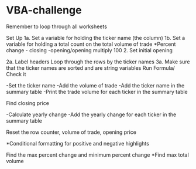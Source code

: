 # VBA-challenge
Remember to loop through all worksheets

Set Up 
1a. Set a variable for holding the ticker name (the column) 1b. Set a variable for holding a total count on the total volume of trade
*Percent change - closing -opening/opening multiply 100 2. Set initial opening

2a. Label headers
Loop through the rows by the ticker names 3a. Make sure that the ticker names are sorted and are string variables
Run Formula/ Check it

-Set the ticker name -Add the volume of trade -Add the ticker name in the summary table -Print the trade volume for each ticker in the summary table

Find closing price

-Calculate yearly change -Add the yearly change for each ticker in the summary table

Reset the row counter, volume of trade, opening price

*Conditional formatting for positive and negative highlights

Find the max percent change and minimum percent change
*Find max total volume
